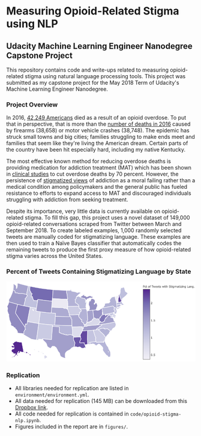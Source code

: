 # Measuring Opioid-Related Stigma using NLP
## Udacity Machine Learning Engineer Nanodegree Capstone Project

This repository contains code and write-ups related to measuring opioid-related
stigma using natural language processing tools. This project was
submitted as my capstone project for the May 2018 Term of Udacity's Machine
Learning Engineer Nanodegree.

### Project Overview

In 2016, [42,249 Americans](https://www.cdc.gov/mmwr/volumes/67/wr/mm6712a1.htm) died as a result of an opioid overdose. To put
that in perspective, that is more than the [number of deaths in 2016](https://www.cdc.gov/nchs/data/nvsr/nvsr67/nvsr67_05.pdf) caused
by firearms (38,658) or motor vehicle crashes (38,748). The epidemic has
struck small towns and big cities; families struggling to make ends meet and
families that seem like they're living the American dream. Certain parts of the
country have been hit especially hard, including my native Kentucky.

The most effective known method for reducing overdose deaths is providing
medication for addiction treatment (MAT) which has been shown in 
[clinical studies](https://www.bmj.com/content/357/bmj.j1550) to cut overdose
deaths by 70 percent. However, the persistence of [stigmatized views](https://jamanetwork.com/journals/jama/article-abstract/1838170)
of addiction as a moral failing rather than a medical condition among
policymakers and the general public has fueled resistance to efforts to expand
access to MAT and discouraged individuals struggling with addiction from seeking treatment.

Despite its importance, very little data is currently available on
opioid-related stigma. To fill this gap, this project uses a novel dataset of
149,000 opioid-related conversations scraped from Twitter between March and
September 2018. To create labeled examples, 1,000 randomly selected tweets are
manually coded for stigmatizing language. These examples are then used to train
a Naïve Bayes classifier that automatically codes the remaining tweets to
produce the first proxy measure of how opioid-related stigma varies across the United States.

### Percent of Tweets Containing Stigmatizing Language by State
![](figures/choropleth.png "Stigma by State")

### Replication
- All libraries needed for replication are listed in
`environment/environment.yml`.
- All data needed for replication (145 MB) can be downloaded from this 
[Dropbox link](https://www.dropbox.com/sh/9sfeo5p05dqxpb4/AACK0aako88H-G3s3nmmcE11a?dl=0).
- All code needed for replication is contained in
`code/opioid-stigma-nlp.ipynb`.
- Figures included in the report are in `figures/`.
